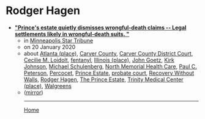 # Rodger Hagen

 - [**"Prince's estate quietly dismisses wrongful-death claims -- Legal settlements likely in wrongful-death suits. "**](https://www.startribune.com/prince-wrongful-death-claims-dismissed/567141982/)<ul><li>in [Minneapolis Star Tribune](https://www.startribune.com/)</li><li>on 20 January 2020</li><li>about [Atlanta (place)](../../topics/place/atlanta/index.md), [Carver County](../../topics/carver-county/index.md), [Carver County District Court](../../topics/carver-county-district-court/index.md), [Cecilie M. Loidolt](../../topics/cecilie-m-loidolt/index.md), [fentanyl](../../topics/fentanyl/index.md), [Illinois (place)](../../topics/place/illinois/index.md), [John Goetz](../../topics/john-goetz/index.md), [Kirk Johnson](../../topics/kirk-johnson/index.md), [Michael Schulenberg](../../topics/michael-schulenberg/index.md), [North Memorial Health Care](../../topics/north-memorial-health-care/index.md), [Paul C. Peterson](../../topics/paul-c-peterson/index.md), [Percocet](../../topics/percocet/index.md), [Prince Estate](../../topics/prince-estate/index.md), [probate court](../../topics/probate-court/index.md), [Recovery Without Walls](../../topics/recovery-without-walls/index.md), [Rodger Hagen](../../topics/rodger-hagen/index.md), [The Prince Estate](../../topics/the-prince-estate/index.md), [Trinity Medical Center (place)](../../topics/place/trinity-medical-center/index.md), [Walgreens](../../topics/walgreens/index.md)</li><li>([mirror](https://web.archive.org/web/*/https://www.startribune.com/prince-wrongful-death-claims-dismissed/567141982/))</li><ul>

----

[Home](../index.md)
